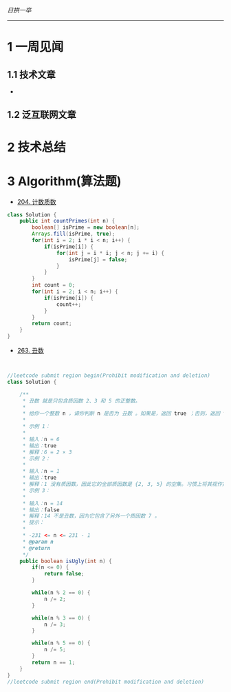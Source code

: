 
*日拱一卒*

_________________

# 1 一周见闻

## 1.1 技术文章
+

## 1.2 泛互联网文章



# 2 技术总结



# 3 Algorithm(算法题)

+ [204. 计数质数](https://leetcode.cn/problems/count-primes/description/)

```java
class Solution {
    public int countPrimes(int n) {
        boolean[] isPrime = new boolean[n];
        Arrays.fill(isPrime, true);
        for(int i = 2; i * i < n; i++) {
            if(isPrime[i]) {
                for(int j = i * i; j < n; j += i) {
                    isPrime[j] = false;
                }
            }
        }
        int count = 0;
        for(int i = 2; i < n; i++) {
            if(isPrime[i]) {
                count++;
            }
        }
        return count;
    }
}
```

+ [263. 丑数](https://leetcode.cn/problems/ugly-number/)

```java


//leetcode submit region begin(Prohibit modification and deletion)
class Solution {

    /**
     * 丑数 就是只包含质因数 2、3 和 5 的正整数。
     *
     * 给你一个整数 n ，请你判断 n 是否为 丑数 。如果是，返回 true ；否则，返回 false 。
     *
     * 示例 1：
     *
     * 输入：n = 6
     * 输出：true
     * 解释：6 = 2 × 3
     * 示例 2：
     *
     * 输入：n = 1
     * 输出：true
     * 解释：1 没有质因数，因此它的全部质因数是 {2, 3, 5} 的空集。习惯上将其视作第一个丑数。
     * 示例 3：
     *
     * 输入：n = 14
     * 输出：false
     * 解释：14 不是丑数，因为它包含了另外一个质因数 7 。
     * 提示：
     *
     * -231 <= n <= 231 - 1
     * @param n
     * @return
     */
    public boolean isUgly(int n) {
        if(n <= 0) {
            return false;
        }

        while(n % 2 == 0) {
            n /= 2;
        }

        while(n % 3 == 0) {
            n /= 3;
        }

        while(n % 5 == 0) {
            n /= 5;
        }
        return n == 1;
    }
}
//leetcode submit region end(Prohibit modification and deletion)
```
























